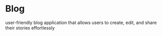 # Blog
 user-friendly blog application that allows users to create, edit, and share their stories effortlessly
